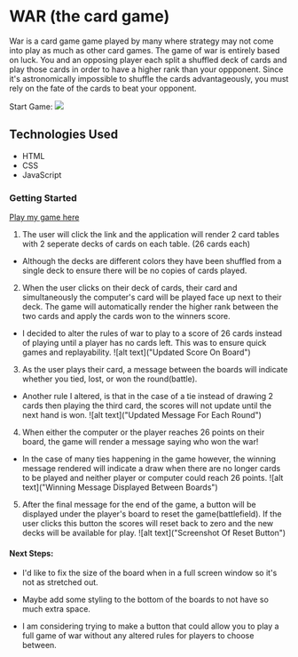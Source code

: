 # WAR (the card game)

War is a card game game played by many where strategy may not come into play as much as other card games. The game of war is entirely based on luck. You and an opposing player each split a shuffled deck of cards and play those cards in order to have a higher rank than your oppponent. Since it's astronomically impossible to shuffle the cards advantageously, you must rely on the fate of the cards to beat your opponent.

Start Game:
<img src="https://imgur.com/0DMAwjN">

## Technologies Used
* HTML
* CSS
* JavaScript

### Getting Started
[Play my game here](https://marceloiuli.github.io/WAR/ "WAR")

1. The user will click the link and the application will render 2 card tables with 2 seperate decks of cards on each table. (26 cards each)
* Although the decks are different colors they have been shuffled from a single deck to ensure there will be no copies of cards played.

2. When the user clicks on their deck of cards, their card and simultaneously the computer's card will be played face up next to their deck. The game will automatically render the higher rank between the two cards and apply the cards won to the winners score.
* I decided to alter the rules of war to play to a score of 26 cards instead of playing until a player has no cards left. This was to ensure quick games and replayability.
![alt text]("Updated Score On Board")

3. As the user plays their card, a message between the boards will indicate whether you tied, lost, or won the round(battle).
* Another rule I altered, is that in the case of a tie instead of drawing 2 cards then playing the third card, the scores will not update until the next hand is won.
![alt text]("Updated Message For Each Round")

4. When either the computer or the player reaches 26 points on their board, the game will render a message saying who won the war!
* In the case of many ties happening in the game however, the winning message rendered will indicate a draw when there are no longer cards to be played and neither player or computer could reach 26 points.
![alt text]("Winning Message Displayed Between Boards")

5. After the final message for the end of the game, a button will be displayed under the player's board to reset the game(battlefield). If the user clicks this button the scores will reset back to zero and the new decks will be available for play.
![alt text]("Screenshot Of Reset Button")

#### Next Steps:

* I'd like to fix the size of the board when in a full screen window so it's not as stretched out.

* Maybe add some styling to the bottom of the boards to not have so much extra space.

* I am considering trying to make a button that could allow you to play a full game of war without any altered rules for players to choose between.
